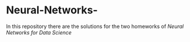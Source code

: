 # Neural-Networks-
In this repository there are the solutions for the two homeworks of *Neural Networks for Data Science*
